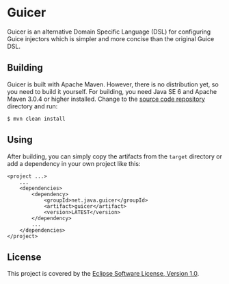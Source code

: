 # Guicer

Guicer is an alternative Domain Specific Language (DSL) for configuring Guice
injectors which is simpler and more concise than the original Guice DSL.

## Building

Guicer is built with Apache Maven.
However, there is no distribution yet, so you need to build it yourself.
For building, you need Java SE 6 and Apache Maven 3.0.4 or higher installed.
Change to the [source code repository] directory and run:

    $ mvn clean install

## Using

After building, you can simply copy the artifacts from the `target` directory
or add a dependency in your own project like this:

    <project ...>
        ...
        <dependencies>
            <dependency>
                <groupId>net.java.guicer</groupId>
                <artifact>guicer</artifact>
                <version>LATEST</version>
            </dependency>
            ...
        </dependencies>
    </project>

## License

This project is covered by the [Eclipse Software License, Version 1.0][ESL-1.0].

[Guice]: http://code.google.com/p/google-guice/
[Source Code Repository]: http://github.com/christian-schlichtherle/guicer
[ESL-1.0]: http://www.eclipse.org/legal/epl-v10.html
